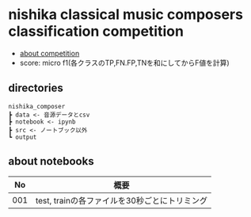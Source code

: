 # nishika classical music composers classification competition
- [about competition](https://www.nishika.com/competitions/8/summary)  
- score: micro f1(各クラスのTP,FN.FP,TNを和にしてからF値を計算)
## directories
```
nishika_composer
┣ data <- 音源データとcsv
┣ notebook <- ipynb
┣ src <- ノートブック以外
┗ output
```
## about notebooks
|No|概要|
|---|---|
|001|test, trainの各ファイルを30秒ごとにトリミング|

